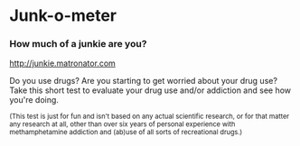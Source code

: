 # Junk-o-meter

### How much of a junkie are you?

http://junkie.matronator.com

Do you use drugs? Are you starting to get worried about your drug use? Take this short test to evaluate your drug use and/or addiction and see how you're doing.

<sup>(This test is just for fun and isn't based on any actual scientific research, or for that matter any research at all, other than over six years of personal experience with methamphetamine addiction and (ab)use of all sorts of recreational drugs.)</sup>
